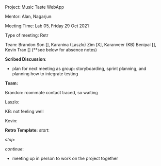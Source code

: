 Project: Music Taste WebApp

Mentor: Alan, Nagarjun

Meeting Time: Lab 05, Friday 29 Oct 2021

Type of meeting: Retr

Team: Brandon Son [], Karanina (Laszlo) Zim [X], Karanveer (KB) Benipal [], Kevin Tran [] (**see below for absence notes)

**Scribed Discussion:**
- plan for next meeting as group: storyboarding, sprint planning, and planning how to integrate testing

**Team:**

Brandon: roommate contact traced, so waiting 

Laszlo:

KB: not feeling well

Kevin:

**Retro Template:**
_start_:

_stop_:

_continue_:
- meeting up in person to work on the project together
